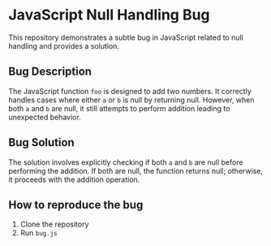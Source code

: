 # JavaScript Null Handling Bug

This repository demonstrates a subtle bug in JavaScript related to null handling and provides a solution.

## Bug Description

The JavaScript function `foo` is designed to add two numbers.  It correctly handles cases where either `a` or `b` is null by returning null.  However, when both `a` and `b` are null, it still attempts to perform addition leading to unexpected behavior.

## Bug Solution

The solution involves explicitly checking if both `a` and `b` are null before performing the addition.  If both are null, the function returns null; otherwise, it proceeds with the addition operation.

## How to reproduce the bug
1. Clone the repository
2. Run `bug.js`